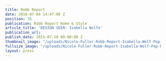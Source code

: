 ```yaml
---
title: Robb Report
date: 2016-07-04 14:47:00 Z
position: 35
publication: Robb Report Home & Style
article_title: 'DESIGN SEEN: Isabella Wolfe'
publication_url: 
publish_date: 2015-07-20 00:00:00 Z
thumbnail_image: "/uploads/Nicole-Fuller-Robb-Report-Isabella-Wolf-Pop-bench-lucite-July-August-2015-768d7c.jpg"
fullsize_image: "/uploads/Nicole-Fuller-Robb-Report-Isabella-Wolf-Pop-bench-lucite-July-August-2015-768d7c.jpg"
layout: press
---
```


